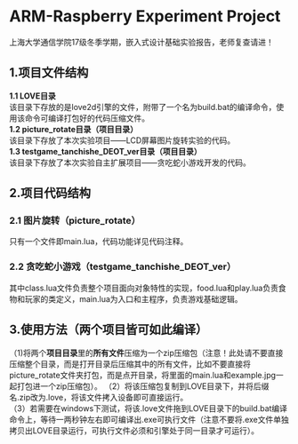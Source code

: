# **ARM-Raspberry Experiment Project**
上海大学通信学院17级冬季学期，嵌入式设计基础实验报告，老师复查请进！


## 1.项目文件结构
**1.1 LOVE目录**<br/>
该目录下存放的是love2d引擎的文件，附带了一个名为build.bat的编译命令，使用该命令可编译打包好的代码压缩文件。<br/>
**1.2 picture_rotate目录（项目目录）**<br/>
该目录下存放了本次实验项目——LCD屏幕图片旋转实验的代码。<br/>
**1.3 testgame_tanchishe_DEOT_ver目录（项目目录）**<br/>
该目录下存放了本次实验自主扩展项目——贪吃蛇小游戏开发的代码。<br/>


## 2.项目代码结构
### 2.1 图片旋转（picture_rotate）
只有一个文件即main.lua，代码功能详见代码注释。
### 2.2 贪吃蛇小游戏（testgame_tanchishe_DEOT_ver）
其中class.lua文件负责整个项目面向对象特性的实现，food.lua和play.lua负责食物和玩家的类定义，main.lua为入口和主程序，负责游戏基础逻辑。


## 3.使用方法（两个项目皆可如此编译）
（1)将两个**项目目录**里的**所有文件**压缩为一个zip压缩包（注意！此处请不要直接压缩整个目录，而是打开目录后压缩其中的所有文件，比如不要直接将picture_rotate文件夹打包，而是点开目录，将里面的main.lua和example.jpg一起打包进一个zip压缩包）。
（2）将该压缩包复制到LOVE目录下，并将后缀名.zip改为.love，将该文件拷入设备即可直接运行。<br/>
（3）若需要在windows下测试，将该.love文件拖到LOVE目录下的build.bat编译命令上，等待一两秒钟左右即可编译出.exe可执行文件（注意不要将.exe文件单独拷贝出LOVE目录运行，可执行文件必须和引擎处于同一目录才可运行）。
